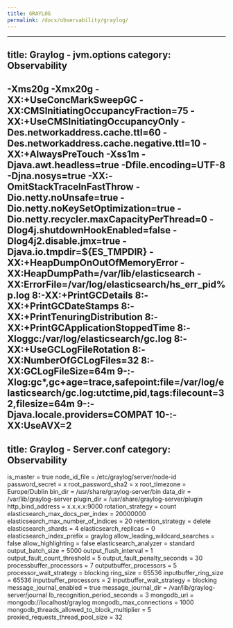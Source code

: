 ```yaml
---
title: GRAYLOG
permalink: /docs/observability/graylog/
---
```

---
title: Graylog - jvm.options
category: Observability
---

-Xms20g
-Xmx20g
-XX:+UseConcMarkSweepGC
-XX:CMSInitiatingOccupancyFraction=75
-XX:+UseCMSInitiatingOccupancyOnly
-Des.networkaddress.cache.ttl=60
-Des.networkaddress.cache.negative.ttl=10
-XX:+AlwaysPreTouch
-Xss1m
-Djava.awt.headless=true
-Dfile.encoding=UTF-8
-Djna.nosys=true
-XX:-OmitStackTraceInFastThrow
-Dio.netty.noUnsafe=true
-Dio.netty.noKeySetOptimization=true
-Dio.netty.recycler.maxCapacityPerThread=0
-Dlog4j.shutdownHookEnabled=false
-Dlog4j2.disable.jmx=true
-Djava.io.tmpdir=${ES_TMPDIR}
-XX:+HeapDumpOnOutOfMemoryError
-XX:HeapDumpPath=/var/lib/elasticsearch
-XX:ErrorFile=/var/log/elasticsearch/hs_err_pid%p.log
8:-XX:+PrintGCDetails
8:-XX:+PrintGCDateStamps
8:-XX:+PrintTenuringDistribution
8:-XX:+PrintGCApplicationStoppedTime
8:-Xloggc:/var/log/elasticsearch/gc.log
8:-XX:+UseGCLogFileRotation
8:-XX:NumberOfGCLogFiles=32
8:-XX:GCLogFileSize=64m
9-:-Xlog:gc*,gc+age=trace,safepoint:file=/var/log/elasticsearch/gc.log:utctime,pid,tags:filecount=32,filesize=64m
9-:-Djava.locale.providers=COMPAT
10-:-XX:UseAVX=2
---
title: Graylog - Server.conf
category: Observability
---

is_master = true
node_id_file = /etc/graylog/server/node-id
password_secret = x
root_password_sha2 = x
root_timezone = Europe/Dublin
bin_dir = /usr/share/graylog-server/bin
data_dir = /var/lib/graylog-server
plugin_dir = /usr/share/graylog-server/plugin
http_bind_address = x.x.x.x:9000
rotation_strategy = count
elasticsearch_max_docs_per_index = 20000000
elasticsearch_max_number_of_indices = 20
retention_strategy = delete
elasticsearch_shards = 4
elasticsearch_replicas = 0
elasticsearch_index_prefix = graylog
allow_leading_wildcard_searches = false
allow_highlighting = false
elasticsearch_analyzer = standard
output_batch_size = 5000
output_flush_interval = 1
output_fault_count_threshold = 5
output_fault_penalty_seconds = 30
processbuffer_processors = 7
outputbuffer_processors = 5
processor_wait_strategy = blocking
ring_size = 65536
inputbuffer_ring_size = 65536
inputbuffer_processors = 2
inputbuffer_wait_strategy = blocking
message_journal_enabled = true
message_journal_dir = /var/lib/graylog-server/journal
lb_recognition_period_seconds = 3
mongodb_uri = mongodb://localhost/graylog
mongodb_max_connections = 1000
mongodb_threads_allowed_to_block_multiplier = 5
proxied_requests_thread_pool_size = 32
